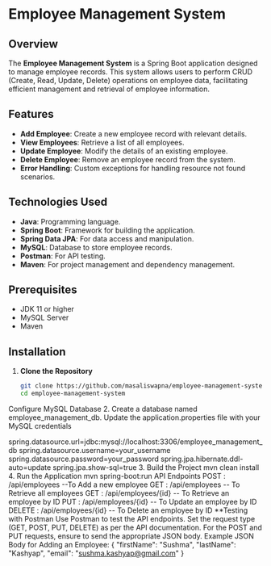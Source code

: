 # Employee Management System

## Overview
The **Employee Management System** is a Spring Boot application designed to manage employee records. This system allows users to perform CRUD (Create, Read, Update, Delete) operations on employee data, facilitating efficient management and retrieval of employee information.

## Features
- **Add Employee**: Create a new employee record with relevant details.
- **View Employees**: Retrieve a list of all employees.
- **Update Employee**: Modify the details of an existing employee.
- **Delete Employee**: Remove an employee record from the system.
- **Error Handling**: Custom exceptions for handling resource not found scenarios.

## Technologies Used
- **Java**: Programming language.
- **Spring Boot**: Framework for building the application.
- **Spring Data JPA**: For data access and manipulation.
- **MySQL**: Database to store employee records.
- **Postman**: For API testing.
- **Maven**: For project management and dependency management.

## Prerequisites
- JDK 11 or higher
- MySQL Server
- Maven

## Installation

1. **Clone the Repository**
   ```bash
   git clone https://github.com/masaliswapna/employee-management-system.git
   cd employee-management-system
Configure MySQL Database
2. Create a database named employee_management_db.
Update the application.properties file with your MySQL credentials

spring.datasource.url=jdbc:mysql://localhost:3306/employee_management_db
spring.datasource.username=your_username
spring.datasource.password=your_password
spring.jpa.hibernate.ddl-auto=update
spring.jpa.show-sql=true
3. Build the Project
mvn clean install
4. Run the Application
mvn spring-boot:run
API Endpoints
POST	:    /api/employees	--To Add a new employee
GET	:      /api/employees	 -- To Retrieve all employees
GET	:      /api/employees/{id}	-- To Retrieve an employee by ID
PUT	:      /api/employees/{id}	-- To Update an employee by ID
DELETE	:  /api/employees/{id}	-- To Delete an employee by ID
**Testing with Postman
Use Postman to test the API endpoints.
Set the request type (GET, POST, PUT, DELETE) as per the API documentation.
For the POST and PUT requests, ensure to send the appropriate JSON body.
Example JSON Body for Adding an Employee:
{
    "firstName": "Sushma",
    "lastName": "Kashyap",
    "email": "sushma.kashyap@gmail.com"
}
